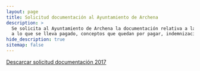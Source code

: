 ```yaml
---
layout: page
title: Solicitud documentación al Ayuntamiento de Archena
description: >
  Se solicita al Ayuntamiento de Archena la documentación relativa a la urbanización Los Panizos respecto
  a lo que se lleva pagado, conceptos que quedan por pagar, indemnizaciones, monto total, etc.
hide_description: true
sitemap: false
---
```


[Descarcar solicitud documentación 2017](/assets/docs/Solicitud2017.pdf)

